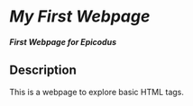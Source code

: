 # _My First Webpage_

#### _First Webpage for Epicodus_

## Description

This is a webpage to explore basic HTML tags.